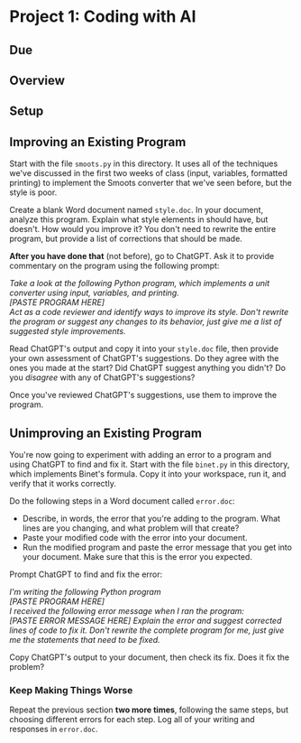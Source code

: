 # Project 1: Coding with AI

## Due

## Overview


## Setup

## Improving an Existing Program

Start with the file `smoots.py` in this directory. It uses all of the techniques we've discussed in the first two weeks of class (input, variables, formatted printing) to implement the Smoots converter that we've seen before, but the style is poor.

Create a blank Word document named `style.doc`. In your document, analyze this program. Explain what style elements in should have, but doesn't. How would you improve it? You don't need to rewrite the entire program, but provide a list of corrections that should be made.

**After you have done that** (not before), go to ChatGPT. Ask it to provide commentary on the program using the following prompt:

*Take a look at the following Python program, which implements a unit converter using input, variables, and printing.*<br/>
*[PASTE PROGRAM HERE]* <br/>
*Act as a code reviewer and identify ways to improve its style. Don't rewrite the program or suggest any changes to its behavior, just give me a list of suggested style improvements.*

Read ChatGPT's output and copy it into your `style.doc` file, then provide your own assessment of ChatGPT's suggestions. Do they agree with the ones you made at the start? Did ChatGPT suggest anything you didn't? Do you *disagree* with any of ChatGPT's suggestions?

Once you've reviewed ChatGPT's suggestions, use them to improve the program.


## Unimproving an Existing Program

You're now going to experiment with adding an error to a program and using ChatGPT to find and fix it. Start with the file `binet.py` in this directory, which implements Binet's formula. Copy it into your workspace, run it, and verify that it works correctly.


Do the following steps in a Word document called `error.doc`:

- Describe, in words, the error that you're adding to the program. What lines are you changing, and what problem will that create?
- Paste your modified code with the error into your document.
- Run the modified program and paste the error message that you get into your document. Make sure that this is the error you expected.

Prompt ChatGPT to find and fix the error:

*I'm writing the following Python program*<br/>
*[PASTE PROGRAM HERE]*<br/>
*I received the following error message when I ran the program:*<br/>
*[PASTE ERROR MESSAGE HERE]*
*Explain the error and suggest corrected lines of code to fix it. Don't rewrite the complete program for me, just give me the statements that need to be fixed.*

Copy ChatGPT's output to your document, then check its fix. Does it fix the problem?

### Keep Making Things Worse

Repeat the previous section **two more times**, following the same steps, but choosing different errors for each step. Log all of your writing and responses in `error.doc`.

## 
